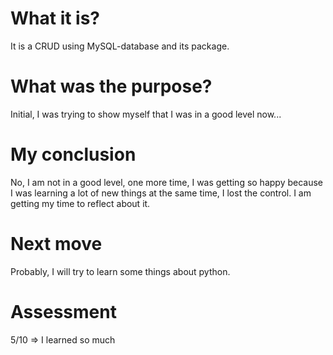 # What it is?
It is a CRUD using MySQL-database and its package.

# What was the purpose?
Initial, I was trying to show myself that I was in a good level now... 

# My conclusion
No, I am not in a good level, one more time, I was getting so happy because I was learning a lot of  new things at the same time, I lost the control. I am getting my time to reflect about it.

# Next move
Probably, I will try to learn some things about python.

# Assessment
5/10 => I learned so much

